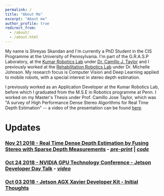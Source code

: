 ```yaml
---
permalink: /
title: "About Me"
excerpt: "About me"
author_profile: true
redirect_from:
  - /about/
  - /about.html
---
```


My name is Shreyas Skandan and I'm currently a PhD Student in the CIS Programme at the University of Pennsylvania. I'm part of the G.R.A.S.P Laboratory, at the [Kumar Robotics Lab](https://www.kumarrobotics.org) under [Dr. Camillo J. Taylor](http://www.cis.upenn.edu/~cjtaylor/) and I previously worked at the [Rehabilitation Robotics Lab](http://www.med.upenn.edu/rehabilitation-robotics-lab/
) under Dr. Michelle Johnson. My research focus is Computer Vision and Deep Learning applied to mobile robots, with a special interest in stereo depth estimation.

I previously worked as an Application Developer at the Kumar Robotics Lab, before which I graduated from the M.S.E in Robotics programme at Penn. I worked on my Master's Thesis under Prof. Camillo Jose Taylor, which was "A survey of High Performance Dense Stereo Algorithms for Real Time Depth Estimation" -- a video of the presentation can be found [here](https://www.youtube.com/watch?v=QvHdOKvwGQw&feature=youtu.be&t=1h11m34s).


# Updates

### [Nov 21 2018 - Real Time Dense Depth Estimation by Fusing Stereo with Sparse Depth Measurements](/posts/stereofusion) - [*pre-print*](https://arxiv.org/abs/1809.07677) | [*code*](https://github.com/ShreyasSkandanS/stereo_sparse_depth_fusion)
### [Oct 24 2018 - NVIDIA GPU Technology Conference - Jetson Developer Day Talk](/posts/gtcdc-talk) - [*video*](https://www.youtube.com/watch?v=FLunb5Y-USI)
### [Oct 03 2018 - Jetson AGX Xavier Developer Kit - Initial Thoughts](/posts/jetsonxavier-initialthoughts)
